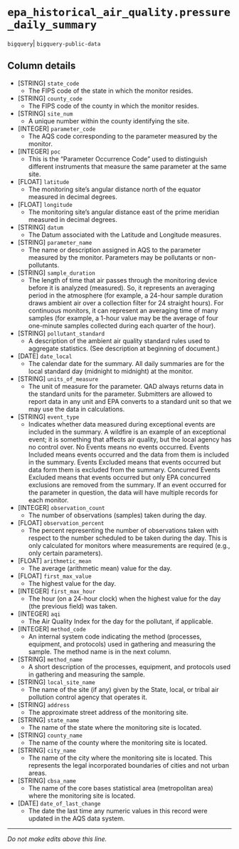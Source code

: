 # `epa_historical_air_quality.pressure_daily_summary`
`bigquery`| `bigquery-public-data`

## Column details
* [STRING]    `state_code`
  - The FIPS code of the state in which the monitor resides.
* [STRING]    `county_code`
  - The FIPS code of the county in which the monitor resides.
* [STRING]    `site_num`
  - A unique number within the county identifying the site.
* [INTEGER]   `parameter_code`
  - The AQS code corresponding to the parameter measured by the monitor.
* [INTEGER]   `poc`
  - This is the “Parameter Occurrence Code” used to distinguish different instruments that measure the same parameter at the same site.
* [FLOAT]     `latitude`
  - The monitoring site’s angular distance north of the equator measured in decimal degrees.
* [FLOAT]     `longitude`
  - The monitoring site’s angular distance east of the prime meridian measured in decimal degrees.
* [STRING]    `datum`
  - The Datum associated with the Latitude and Longitude measures.
* [STRING]    `parameter_name`
  - The name or description assigned in AQS to the parameter measured by the monitor. Parameters may be pollutants or non-pollutants.
* [STRING]    `sample_duration`
  - The length of time that air passes through the monitoring device before it is analyzed (measured). So, it represents an averaging period in the atmosphere (for example, a 24-hour sample duration draws ambient air over a collection filter for 24 straight hours). For continuous monitors, it can represent an averaging time of many samples (for example, a 1-hour value may be the average of four one-minute samples collected during each quarter of the hour).
* [STRING]    `pollutant_standard`
  - A description of the ambient air quality standard rules used to aggregate statistics. (See description at beginning of document.)
* [DATE]      `date_local`
  - The calendar date for the summary. All daily summaries are for the local standard day (midnight to midnight) at the monitor.
* [STRING]    `units_of_measure`
  - The unit of measure for the parameter. QAD always returns data in the standard units for the parameter. Submitters are allowed to report data in any unit and EPA converts to a standard unit so that we may use the data in calculations.
* [STRING]    `event_type`
  - Indicates whether data measured during exceptional events are included in the summary. A wildfire is an example of an exceptional event; it is something that affects air quality, but the local agency has no control over. No Events means no events occurred. Events Included means events occurred and the data from them is included in the summary. Events Excluded means that events occurred but data form them is excluded from the summary. Concurred Events Excluded means that events occurred but only EPA concurred exclusions are removed from the summary. If an event occurred for the parameter in question, the data will have multiple records for each monitor.
* [INTEGER]   `observation_count`
  - The number of observations (samples) taken during the day.
* [FLOAT]     `observation_percent`
  - The percent representing the number of observations taken with respect to the number scheduled to be taken during the day. This is only calculated for monitors where measurements are required (e.g., only certain parameters).
* [FLOAT]     `arithmetic_mean`
  - The average (arithmetic mean) value for the day.
* [FLOAT]     `first_max_value`
  - The highest value for the day.
* [INTEGER]   `first_max_hour`
  - The hour (on a 24-hour clock) when the highest value for the day (the previous field) was taken.
* [INTEGER]   `aqi`
  - The Air Quality Index for the day for the pollutant, if applicable.
* [INTEGER]   `method_code`
  - An internal system code indicating the method (processes, equipment, and protocols) used in gathering and measuring the sample. The method name is in the next column.
* [STRING]    `method_name`
  - A short description of the processes, equipment, and protocols used in gathering and measuring the sample.
* [STRING]    `local_site_name`
  - The name of the site (if any) given by the State, local, or tribal air pollution control agency that operates it.
* [STRING]    `address`
  - The approximate street address of the monitoring site.
* [STRING]    `state_name`
  - The name of the state where the monitoring site is located.
* [STRING]    `county_name`
  - The name of the county where the monitoring site is located.
* [STRING]    `city_name`
  - The name of the city where the monitoring site is located. This represents the legal incorporated boundaries of cities and not urban areas.
* [STRING]    `cbsa_name`
  - The name of the core bases statistical area (metropolitan area) where the monitoring site is located.
* [DATE]      `date_of_last_change`
  - The date the last time any numeric values in this record were updated in the AQS data system.

-------------------------------------------------------------------------------
*Do not make edits above this line.*
